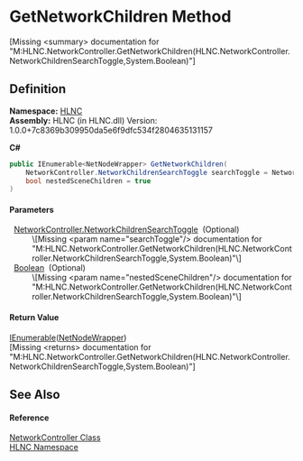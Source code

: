 # GetNetworkChildren Method


\[Missing &lt;summary&gt; documentation for "M:HLNC.NetworkController.GetNetworkChildren(HLNC.NetworkController.NetworkChildrenSearchToggle,System.Boolean)"\]



## Definition
**Namespace:** <a href="N_HLNC">HLNC</a>  
**Assembly:** HLNC (in HLNC.dll) Version: 1.0.0+7c8369b309950da5e6f9dfc534f2804635131157

**C#**
``` C#
public IEnumerable<NetNodeWrapper> GetNetworkChildren(
	NetworkController.NetworkChildrenSearchToggle searchToggle = NetworkController.NetworkChildrenSearchToggle.EXCLUDE_SCENES,
	bool nestedSceneChildren = true
)
```



#### Parameters
<dl><dt>  <a href="T_HLNC_NetworkController_NetworkChildrenSearchToggle">NetworkController.NetworkChildrenSearchToggle</a>  (Optional)</dt><dd>\[Missing &lt;param name="searchToggle"/&gt; documentation for "M:HLNC.NetworkController.GetNetworkChildren(HLNC.NetworkController.NetworkChildrenSearchToggle,System.Boolean)"\]</dd><dt>  <a href="https://learn.microsoft.com/dotnet/api/system.boolean" target="_blank" rel="noopener noreferrer">Boolean</a>  (Optional)</dt><dd>\[Missing &lt;param name="nestedSceneChildren"/&gt; documentation for "M:HLNC.NetworkController.GetNetworkChildren(HLNC.NetworkController.NetworkChildrenSearchToggle,System.Boolean)"\]</dd></dl>

#### Return Value
<a href="https://learn.microsoft.com/dotnet/api/system.collections.generic.ienumerable-1" target="_blank" rel="noopener noreferrer">IEnumerable</a>(<a href="T_HLNC_NetNodeWrapper">NetNodeWrapper</a>)  
\[Missing &lt;returns&gt; documentation for "M:HLNC.NetworkController.GetNetworkChildren(HLNC.NetworkController.NetworkChildrenSearchToggle,System.Boolean)"\]

## See Also


#### Reference
<a href="T_HLNC_NetworkController">NetworkController Class</a>  
<a href="N_HLNC">HLNC Namespace</a>  

